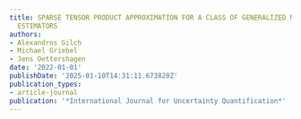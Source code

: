 ```yaml
---
title: SPARSE TENSOR PRODUCT APPROXIMATION FOR A CLASS OF GENERALIZED METHOD OF MOMENTS
  ESTIMATORS
authors:
- Alexandros Gilch
- Michael Griebel
- Jens Oettershagen
date: '2022-01-01'
publishDate: '2025-01-10T14:31:11.673820Z'
publication_types:
- article-journal
publication: '*International Journal for Uncertainty Quantification*'
---
```

